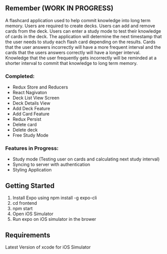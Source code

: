 ## Remember (WORK IN PROGRESS)

A flashcard application used to help commit knowledge into long term memory. Users are required to create decks. Users can add and remove cards from the deck. Users can enter a study mode to test their knowledge of cards in the deck. The application will determine the next timestamp that the user needs to study each flash card depending on the results. Cards that the user answers incorrectly will have a more frequent interval and the cards that the users answers correctly will have a longer interval. Knowledge that the user frequently gets incorrectly will be reminded at a shorter interval to commit that knowledge to long term memory.

### Completed:
* Redux Store and Reducers
* React Nagivaton 
* Deck List View Screen
* Deck Details View 
* Add Deck Feature
* Add Card Feature
* Redux Persist
* Delete card
* Delete deck
* Free Study Mode

### Features in Progress:
* Study mode (Testing user on cards and calculating next study interval)
* Syncing to server with authentication
* Styling Application

## Getting Started

1. Install Expo using npm install -g expo-cli
2. cd frontend
3. npm start
4. Open iOS Simulator
5. Run expo on iOS simulator in the brower

## Requirements
Latest Version of xcode for iOS Simulator
